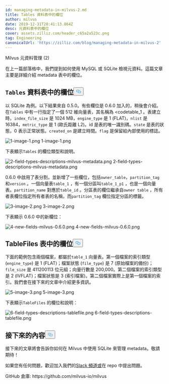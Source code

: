 ```yaml
---
id: managing-metadata-in-milvus-2.md
title: Tables 資料表中的欄位
author: milvus
date: 2019-12-31T20:41:13.864Z
desc: 元資料表中的欄位
cover: assets.zilliz.com/header_c65a2a523c.png
tag: Engineering
canonicalUrl: 'https://zilliz.com/blog/managing-metadata-in-milvus-2'
---
```

<custom-h1>Milvus 元資料管理 (2)</custom-h1><p>在上一篇部落格中，我們提到如何使用 MySQL 或 SQLite 檢視元資料。這篇文章主要是詳細介紹 metadata 表中的欄位。</p>
<h2 id="Fields-in-the-codeTablescode-table" class="common-anchor-header"><code translate="no">Tables</code> 資料表中的欄位<button data-href="#Fields-in-the-codeTablescode-table" class="anchor-icon" translate="no">
      <svg translate="no"
        aria-hidden="true"
        focusable="false"
        height="20"
        version="1.1"
        viewBox="0 0 16 16"
        width="16"
      >
        <path
          fill="#0092E4"
          fill-rule="evenodd"
          d="M4 9h1v1H4c-1.5 0-3-1.69-3-3.5S2.55 3 4 3h4c1.45 0 3 1.69 3 3.5 0 1.41-.91 2.72-2 3.25V8.59c.58-.45 1-1.27 1-2.09C10 5.22 8.98 4 8 4H4c-.98 0-2 1.22-2 2.5S3 9 4 9zm9-3h-1v1h1c1 0 2 1.22 2 2.5S13.98 12 13 12H9c-.98 0-2-1.22-2-2.5 0-.83.42-1.64 1-2.09V6.25c-1.09.53-2 1.84-2 3.25C6 11.31 7.55 13 9 13h4c1.45 0 3-1.69 3-3.5S14.5 6 13 6z"
        ></path>
      </svg>
    </button></h2><p>以 SQLite 為例。以下結果來自 0.5.0。有些欄位是 0.6.0 加入的，稍後會介紹。在<code translate="no">Tables</code> 中有一行指定了一個 512 維向量表，其名稱為 &lt;codetable_1</code> 。表建立時，<code translate="no">index_file_size</code> 是 1024 MB，<code translate="no">engine_type</code> 是 1 (FLAT)，<code translate="no">nlist</code> 是 16384，<code translate="no">metric_type</code> 是 1 (歐氏距離 L2)。id 是表的唯一識別碼。<code translate="no">state</code> 是表的狀態，0 表示正常狀態。<code translate="no">created_on</code> 是建立時間。<code translate="no">flag</code> 是保留給內部使用的標誌。</p>
<p>
  
   <span class="img-wrapper"> <img translate="no" src="https://assets.zilliz.com/1_image_1_be4ca78ccb.png" alt="1-image-1.png" class="doc-image" id="1-image-1.png" />
   </span> <span class="img-wrapper"> <span>1-image-1.png</span> </span></p>
<p>下表顯示<code translate="no">Tables</code> 的欄位類型和說明。</p>
<p>
  
   <span class="img-wrapper"> <img translate="no" src="https://assets.zilliz.com/2_field_types_descriptions_milvus_metadata_d0b068c413.png" alt="2-field-types-descriptions-milvus-metadata.png" class="doc-image" id="2-field-types-descriptions-milvus-metadata.png" />
   </span> <span class="img-wrapper"> <span>2-field-types-descriptions-milvus-metadata.png</span> </span></p>
<p>0.6.0 中啟用了表分割，並新增了一些欄位，包括<code translate="no">owner_table</code>，<code translate="no">partition_tag</code> 和<code translate="no">version</code> 。一個向量表<code translate="no">table_1</code> ，有一個分區叫<code translate="no">table_1_p1</code> ，也是一個向量表。<code translate="no">partition_name</code> 對應於<code translate="no">table_id</code> 。分區表的欄位繼承自<code translate="no">owner table</code> ，所有者表欄位指定所有者表的名稱，而<code translate="no">partition_tag</code> 欄位指定分區的標籤。</p>
<p>
  
   <span class="img-wrapper"> <img translate="no" src="https://assets.zilliz.com/3_image_2_a2a8bbc9ae.png" alt="3-image-2.png" class="doc-image" id="3-image-2.png" />
   </span> <span class="img-wrapper"> <span>3-image-2.png</span> </span></p>
<p>下表顯示 0.6.0 中的新欄位：</p>
<p>
  
   <span class="img-wrapper"> <img translate="no" src="https://assets.zilliz.com/4_new_fields_milvus_0_6_0_bb82bfaadf.png" alt="4-new-fields-milvus-0.6.0.png" class="doc-image" id="4-new-fields-milvus-0.6.0.png" />
   </span> <span class="img-wrapper"> <span>4-new-fields-milvus-0.6.0.png</span> </span></p>
<h2 id="Fields-in-the-TableFiles-table" class="common-anchor-header">TableFiles 表中的欄位<button data-href="#Fields-in-the-TableFiles-table" class="anchor-icon" translate="no">
      <svg translate="no"
        aria-hidden="true"
        focusable="false"
        height="20"
        version="1.1"
        viewBox="0 0 16 16"
        width="16"
      >
        <path
          fill="#0092E4"
          fill-rule="evenodd"
          d="M4 9h1v1H4c-1.5 0-3-1.69-3-3.5S2.55 3 4 3h4c1.45 0 3 1.69 3 3.5 0 1.41-.91 2.72-2 3.25V8.59c.58-.45 1-1.27 1-2.09C10 5.22 8.98 4 8 4H4c-.98 0-2 1.22-2 2.5S3 9 4 9zm9-3h-1v1h1c1 0 2 1.22 2 2.5S13.98 12 13 12H9c-.98 0-2-1.22-2-2.5 0-.83.42-1.64 1-2.09V6.25c-1.09.53-2 1.84-2 3.25C6 11.31 7.55 13 9 13h4c1.45 0 3-1.69 3-3.5S14.5 6 13 6z"
        ></path>
      </svg>
    </button></h2><p>下面的範例包含兩個檔案，都屬於<code translate="no">table_1</code> 向量表。第一個檔案的索引類型 (<code translate="no">engine_type</code>) 是 1 (FLAT)；檔案狀態 (<code translate="no">file_type</code>) 是 7 (原始檔案的備份)；<code translate="no">file_size</code> 是 411200113 位元組；向量行數是 200,000。第二個檔案的索引類型是 2 (IVFLAT)；檔案狀態是 3 (索引檔案)。第二個檔案實際上是第一個檔案的索引。我們會在接下來的文章中介紹更多資訊。</p>
<p>
  
   <span class="img-wrapper"> <img translate="no" src="https://assets.zilliz.com/5_image_3_5e22c937ed.png" alt="5-image-3.png" class="doc-image" id="5-image-3.png" />
   </span> <span class="img-wrapper"> <span>5-image-3.png</span> </span></p>
<p>下表顯示<code translate="no">TableFiles</code> 的欄位和說明：</p>
<p>
  
   <span class="img-wrapper"> <img translate="no" src="https://assets.zilliz.com/6_field_types_descriptions_tablefile_7a7b57d715.png" alt="6-field-types-descriptions-tablefile.png" class="doc-image" id="6-field-types-descriptions-tablefile.png" />
   </span> <span class="img-wrapper"> <span>6-field-types-descriptions-tablefile.png</span> </span></p>
<h2 id="What’s-coming-next" class="common-anchor-header">接下來的內容<button data-href="#What’s-coming-next" class="anchor-icon" translate="no">
      <svg translate="no"
        aria-hidden="true"
        focusable="false"
        height="20"
        version="1.1"
        viewBox="0 0 16 16"
        width="16"
      >
        <path
          fill="#0092E4"
          fill-rule="evenodd"
          d="M4 9h1v1H4c-1.5 0-3-1.69-3-3.5S2.55 3 4 3h4c1.45 0 3 1.69 3 3.5 0 1.41-.91 2.72-2 3.25V8.59c.58-.45 1-1.27 1-2.09C10 5.22 8.98 4 8 4H4c-.98 0-2 1.22-2 2.5S3 9 4 9zm9-3h-1v1h1c1 0 2 1.22 2 2.5S13.98 12 13 12H9c-.98 0-2-1.22-2-2.5 0-.83.42-1.64 1-2.09V6.25c-1.09.53-2 1.84-2 3.25C6 11.31 7.55 13 9 13h4c1.45 0 3-1.69 3-3.5S14.5 6 13 6z"
        ></path>
      </svg>
    </button></h2><p>接下來的文章將會告訴你如何在 Milvus 中使用 SQLite 來管理 metadata。敬請期待！</p>
<p>如果您有任何問題，歡迎加入我們的<a href="https://join.slack.com/t/milvusio/shared_invite/enQtNzY1OTQ0NDI3NjMzLWNmYmM1NmNjOTQ5MGI5NDhhYmRhMGU5M2NhNzhhMDMzY2MzNDdlYjM5ODQ5MmE3ODFlYzU3YjJkNmVlNDQ2ZTk">Slack 頻道或</a>在 repo 中提出問題。</p>
<p>GitHub 倉庫: https://github.com/milvus-io/milvus</p>
